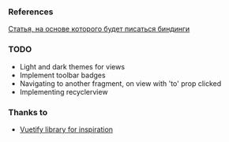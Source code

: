 ### References
[Статья, на основе которого будет писаться биндинги](https://habr.com/ru/company/mobileup/blog/342850/)

### TODO
* Light and dark themes for views
* Implement toolbar badges
* Navigating to another fragment, on view with 'to' prop clicked
* Implementing recyclerview

### Thanks to
* [Vuetify library for inspiration](vuetifyjs.com)